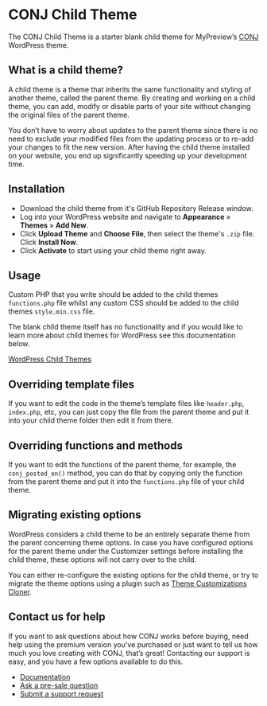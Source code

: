 # CONJ Child Theme

The CONJ Child Theme is a starter blank child theme for MyPreview’s [CONJ](https://www.conj.ws) WordPress theme.

## What is a child theme?

A child theme is a theme that inherits the same functionality and styling of another theme, called the parent theme. By creating and working on a child theme, you can add, modify or disable parts of your site without changing the original files of the parent theme.

You don’t have to worry about updates to the parent theme since there is no need to exclude your modified files from the updating process or to re-add your changes to fit the new version. After having the child theme installed on your website, you end up significantly speeding up your development time.

## Installation

* Download the child theme from it's GitHub Repository Release window.
* Log into your WordPress website and navigate to **Appearance** » **Themes** » **Add New**.
* Click **Upload Theme** and **Choose File**, then select the theme's `.zip` file. Click **Install Now**.
* Click **Activate** to start using your child theme right away.

## Usage

Custom PHP that you write should be added to the child themes `functions.php` file whilst any custom CSS should be added to the child themes `style.min.css` file.

The blank child theme itself has no functionality and if you would like to learn more about child themes for WordPress see this documentation below.

[WordPress Child Themes](https://developer.wordpress.org/themes/advanced-topics/child-themes/)

## Overriding template files

If you want to edit the code in the theme’s template files like `header.php`, `index.php`, etc, you can just copy the file from the parent theme and put it into your child theme folder then edit it from there.

## Overriding functions and methods

If you want to edit the functions of the parent theme, for example, the `conj_posted_on()` method, you can do that by copying only the function from the parent theme and put it into the `functions.php` file of your child theme.

## Migrating existing options

WordPress considers a child theme to be an entirely separate theme from the parent concerning theme options. In case you have configured options for the parent theme under the Customizer settings before installing the child theme, these options will not carry over to the child.

You can either re-configure the existing options for the child theme, or try to migrate the theme options using a plugin such as [Theme Customizations Cloner](https://github.com/ArrowRootMedia/Theme-Customizations-Cloner).

## Contact us for help

If you want to ask questions about how CONJ works before buying, need help using the premium version you’ve purchased or just want to tell us how much you love creating with CONJ, that’s great! Contacting our support is easy, and you have a few options available to do this.

* [Documentation](https://www.conj.support)
* [Ask a pre-sale question](https://www.conj.ws/contact-us)
* [Submit a support request](https://www.conj.support/start-discussion)